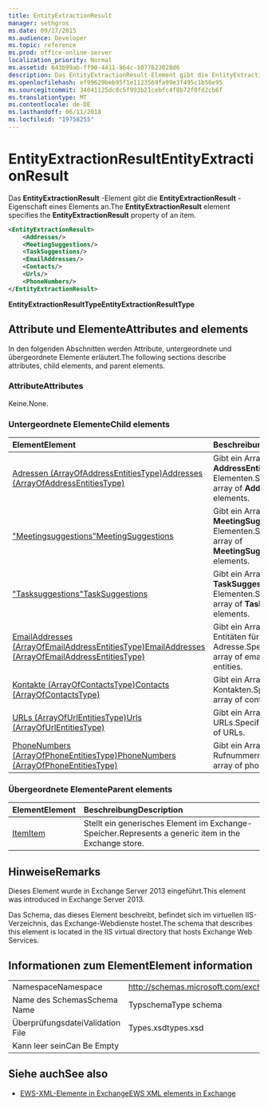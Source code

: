 ```yaml
---
title: EntityExtractionResult
manager: sethgros
ms.date: 09/17/2015
ms.audience: Developer
ms.topic: reference
ms.prod: office-online-server
localization_priority: Normal
ms.assetid: 643b99ab-ff90-4411-864c-1077623028d6
description: Das EntityExtractionResult-Element gibt die EntityExtractionResult-Eigenschaft eines Elements an.
ms.openlocfilehash: ef99629beb95f1e1123569fa99e3f495c1b56e95
ms.sourcegitcommit: 34041125dc8c5f993b21cebfc4f8b72f0fd2cb6f
ms.translationtype: MT
ms.contentlocale: de-DE
ms.lasthandoff: 06/11/2018
ms.locfileid: "19758255"
---
```

# <a name="entityextractionresult"></a><span data-ttu-id="a851e-103">EntityExtractionResult</span><span class="sxs-lookup"><span data-stu-id="a851e-103">EntityExtractionResult</span></span>

<span data-ttu-id="a851e-104">Das **EntityExtractionResult** -Element gibt die **EntityExtractionResult** -Eigenschaft eines Elements an.</span><span class="sxs-lookup"><span data-stu-id="a851e-104">The **EntityExtractionResult** element specifies the **EntityExtractionResult** property of an item.</span></span> 
  
```XML
<EntityExtractionResult>
    <Addresses/>
    <MeetingSuggestions/>
    <TaskSuggestions/>
    <EmailAddresses/>
    <Contacts/>
    <Urls/>
    <PhoneNumbers/>
</EntityExtractionResult>
```

 <span data-ttu-id="a851e-105">**EntityExtractionResultType**</span><span class="sxs-lookup"><span data-stu-id="a851e-105">**EntityExtractionResultType**</span></span>
## <a name="attributes-and-elements"></a><span data-ttu-id="a851e-106">Attribute und Elemente</span><span class="sxs-lookup"><span data-stu-id="a851e-106">Attributes and elements</span></span>

<span data-ttu-id="a851e-107">In den folgenden Abschnitten werden Attribute, untergeordnete und übergeordnete Elemente erläutert.</span><span class="sxs-lookup"><span data-stu-id="a851e-107">The following sections describe attributes, child elements, and parent elements.</span></span>
  
### <a name="attributes"></a><span data-ttu-id="a851e-108">Attribute</span><span class="sxs-lookup"><span data-stu-id="a851e-108">Attributes</span></span>

<span data-ttu-id="a851e-109">Keine.</span><span class="sxs-lookup"><span data-stu-id="a851e-109">None.</span></span>
  
### <a name="child-elements"></a><span data-ttu-id="a851e-110">Untergeordnete Elemente</span><span class="sxs-lookup"><span data-stu-id="a851e-110">Child elements</span></span>

|<span data-ttu-id="a851e-111">**Element**</span><span class="sxs-lookup"><span data-stu-id="a851e-111">**Element**</span></span>|<span data-ttu-id="a851e-112">**Beschreibung**</span><span class="sxs-lookup"><span data-stu-id="a851e-112">**Description**</span></span>|
|:-----|:-----|
|[<span data-ttu-id="a851e-113">Adressen (ArrayOfAddressEntitiesType)</span><span class="sxs-lookup"><span data-stu-id="a851e-113">Addresses (ArrayOfAddressEntitiesType)</span></span>](addresses-arrayofaddressentitiestype.md) <br/> |<span data-ttu-id="a851e-114">Gibt ein Array von **AddressEntity** -Elementen.</span><span class="sxs-lookup"><span data-stu-id="a851e-114">Specifies an array of **AddressEntity** elements.</span></span>  <br/> |
|[<span data-ttu-id="a851e-115">"Meetingsuggestions"</span><span class="sxs-lookup"><span data-stu-id="a851e-115">MeetingSuggestions</span></span>](meetingsuggestions.md) <br/> |<span data-ttu-id="a851e-116">Gibt ein Array von **MeetingSuggestion** -Elementen.</span><span class="sxs-lookup"><span data-stu-id="a851e-116">Specifies an array of **MeetingSuggestion** elements.</span></span>  <br/> |
|[<span data-ttu-id="a851e-117">"Tasksuggestions"</span><span class="sxs-lookup"><span data-stu-id="a851e-117">TaskSuggestions</span></span>](tasksuggestions.md) <br/> |<span data-ttu-id="a851e-118">Gibt ein Array von **TaskSuggestion** -Elementen.</span><span class="sxs-lookup"><span data-stu-id="a851e-118">Specifies an array of **TaskSuggestion** elements.</span></span>  <br/> |
|[<span data-ttu-id="a851e-119">EmailAddresses (ArrayOfEmailAddressEntitiesType)</span><span class="sxs-lookup"><span data-stu-id="a851e-119">EmailAddresses (ArrayOfEmailAddressEntitiesType)</span></span>](emailaddresses-arrayofemailaddressentitiestype.md) <br/> |<span data-ttu-id="a851e-120">Gibt ein Array von Entitäten für e-Mail-Adresse.</span><span class="sxs-lookup"><span data-stu-id="a851e-120">Specifies an array of email address entities.</span></span>  <br/> |
|[<span data-ttu-id="a851e-121">Kontakte (ArrayOfContactsType)</span><span class="sxs-lookup"><span data-stu-id="a851e-121">Contacts (ArrayOfContactsType)</span></span>](contacts-arrayofcontactstype.md) <br/> |<span data-ttu-id="a851e-122">Gibt ein Array von Kontakten.</span><span class="sxs-lookup"><span data-stu-id="a851e-122">Specifies an array of contacts.</span></span>  <br/> |
|[<span data-ttu-id="a851e-123">URLs (ArrayOfUrlEntitiesType)</span><span class="sxs-lookup"><span data-stu-id="a851e-123">Urls (ArrayOfUrlEntitiesType)</span></span>](urls-arrayofurlentitiestype.md) <br/> |<span data-ttu-id="a851e-124">Gibt ein Array von URLs.</span><span class="sxs-lookup"><span data-stu-id="a851e-124">Specifies an array of URLs.</span></span>  <br/> |
|[<span data-ttu-id="a851e-125">PhoneNumbers (ArrayOfPhoneEntitiesType)</span><span class="sxs-lookup"><span data-stu-id="a851e-125">PhoneNumbers (ArrayOfPhoneEntitiesType)</span></span>](phonenumbers-arrayofphoneentitiestype.md) <br/> |<span data-ttu-id="a851e-126">Gibt ein Array von Rufnummern.</span><span class="sxs-lookup"><span data-stu-id="a851e-126">Specifies an array of phone numbers.</span></span>  <br/> |
   
### <a name="parent-elements"></a><span data-ttu-id="a851e-127">Übergeordnete Elemente</span><span class="sxs-lookup"><span data-stu-id="a851e-127">Parent elements</span></span>

|<span data-ttu-id="a851e-128">**Element**</span><span class="sxs-lookup"><span data-stu-id="a851e-128">**Element**</span></span>|<span data-ttu-id="a851e-129">**Beschreibung**</span><span class="sxs-lookup"><span data-stu-id="a851e-129">**Description**</span></span>|
|:-----|:-----|
|[<span data-ttu-id="a851e-130">Item</span><span class="sxs-lookup"><span data-stu-id="a851e-130">Item</span></span>](item.md) <br/> |<span data-ttu-id="a851e-131">Stellt ein generisches Element im Exchange-Speicher.</span><span class="sxs-lookup"><span data-stu-id="a851e-131">Represents a generic item in the Exchange store.</span></span>  <br/> |
   
## <a name="remarks"></a><span data-ttu-id="a851e-132">Hinweise</span><span class="sxs-lookup"><span data-stu-id="a851e-132">Remarks</span></span>

<span data-ttu-id="a851e-133">Dieses Element wurde in Exchange Server 2013 eingeführt.</span><span class="sxs-lookup"><span data-stu-id="a851e-133">This element was introduced in Exchange Server 2013.</span></span>
  
<span data-ttu-id="a851e-134">Das Schema, das dieses Element beschreibt, befindet sich im virtuellen IIS-Verzeichnis, das Exchange-Webdienste hostet.</span><span class="sxs-lookup"><span data-stu-id="a851e-134">The schema that describes this element is located in the IIS virtual directory that hosts Exchange Web Services.</span></span>
  
## <a name="element-information"></a><span data-ttu-id="a851e-135">Informationen zum Element</span><span class="sxs-lookup"><span data-stu-id="a851e-135">Element information</span></span>

|||
|:-----|:-----|
|<span data-ttu-id="a851e-136">Namespace</span><span class="sxs-lookup"><span data-stu-id="a851e-136">Namespace</span></span>  <br/> |http://schemas.microsoft.com/exchange/services/2006/types  <br/> |
|<span data-ttu-id="a851e-137">Name des Schemas</span><span class="sxs-lookup"><span data-stu-id="a851e-137">Schema Name</span></span>  <br/> |<span data-ttu-id="a851e-138">Typschema</span><span class="sxs-lookup"><span data-stu-id="a851e-138">Type schema</span></span>  <br/> |
|<span data-ttu-id="a851e-139">Überprüfungsdatei</span><span class="sxs-lookup"><span data-stu-id="a851e-139">Validation File</span></span>  <br/> |<span data-ttu-id="a851e-140">Types.xsd</span><span class="sxs-lookup"><span data-stu-id="a851e-140">types.xsd</span></span>  <br/> |
|<span data-ttu-id="a851e-141">Kann leer sein</span><span class="sxs-lookup"><span data-stu-id="a851e-141">Can Be Empty</span></span>  <br/> ||
   
## <a name="see-also"></a><span data-ttu-id="a851e-142">Siehe auch</span><span class="sxs-lookup"><span data-stu-id="a851e-142">See also</span></span>



- [<span data-ttu-id="a851e-143">EWS-XML-Elemente in Exchange</span><span class="sxs-lookup"><span data-stu-id="a851e-143">EWS XML elements in Exchange</span></span>](ews-xml-elements-in-exchange.md)

